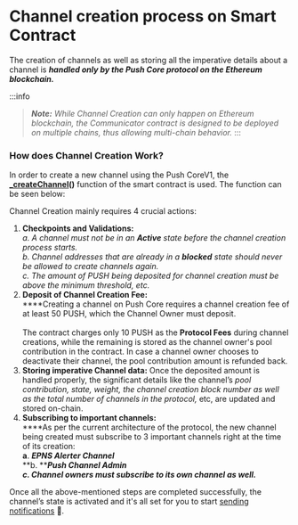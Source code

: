 # Channel creation process on Smart Contract

The creation of channels as well as storing all the imperative details about a channel is _**handled only by the Push Core protocol on the Ethereum blockchain.**_

:::info
> _**Note:** While Channel Creation can only happen on Ethereum blockchain, the Communicator contract is designed to be deployed on multiple chains, thus allowing multi-chain behavior._
:::

### How does Channel Creation Work?

In order to create a new channel using the Push CoreV1, the [**\_createChannel**](https://docs.epns.io/developers/developer-tooling/epns-smart-contracts/epns-core-protocol/methods#core-functionalities)**()** function of the smart contract is used. The function can be seen below:

Channel Creation mainly requires 4 crucial actions:

1. **Checkpoints and Validations:**\
   _a. A channel must not be in an **Active** state before the channel creation process starts._\
   _b. Channel addresses that are already in a **blocked** state should never be allowed to create channels again._\
   _c. The amount of PUSH being deposited for channel creation must be above the minimum threshold, etc._
2. **Deposit of Channel Creation Fee:** \
   ****Creating a channel on Push Core requires a channel creation fee of at least 50 PUSH, which the Channel Owner must deposit.\
   \
   The contract charges only 10 PUSH as the **Protocol Fees** during channel creations, while the remaining is stored as the channel owner's pool contribution in the contract. In case a channel owner chooses to deactivate their channel, the pool contribution amount is refunded back.
3. **Storing imperative Channel data:** Once the deposited amount is handled properly, the significant details like the channel’s _pool contribution, state, weight, the channel creation block number as well as the total number of channels in the protocol,_ etc, are updated and stored on-chain.
4. **Subscribing to important channels:** \
   ****As per the current architecture of the protocol, the new channel being created must subscribe to 3 important channels right at the time of its creation:\
   **a**. _**EPNS Alerter Channel**_\
   **b. **_**Push Channel Admin**_\
   _**c. Channel owners must subscribe to its own channel as well.**_

Once all the above-mentioned steps are completed successfully, the channel’s state is activated and it's all set for you to start [sending notifications](https://docs.epns.io/developers/developer-zone/sending-notifications) 🔔.
